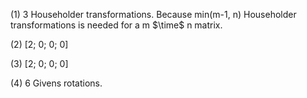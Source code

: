 
(1) 3 Householder transformations. Because min(m-1, n) Householder transformations is needed for a m $\time$ n matrix.

(2) [2; 0; 0; 0]

(3) [2; 0; 0; 0]

(4) 6 Givens rotations.
